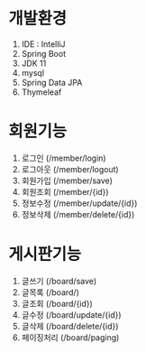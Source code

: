 # 개발환경
1. IDE : IntelliJ
2. Spring Boot
3. JDK 11
4. mysql
5. Spring Data JPA
6. Thymeleaf

# 회원기능
1. 로그인 (/member/login)
2. 로그아웃 (/member/logout)
3. 회원가입 (/member/save)
4. 회원조회 (/member/{id})
5. 정보수정 (/member/update/{id})
6. 정보삭제 (/member/delete/{id})

# 게시판기능
1. 글쓰기 (/board/save)
2. 글목록 (/board/)
3. 글조회 (/board/{id})
4. 글수정 (/board/update/{id})
5. 글삭제 (/board/delete/{id})
6. 페이징처리 (/board/paging)
